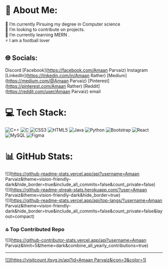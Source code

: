 # 💫 About Me:
🔭 I’m currently Pirsuing my degree in Computer science<br>👯 I’m looking to contribute on projects.<br>🌱 I’m currently learning MERN .<br>⚡ I am a football lover


## 🌐 Socials:
Discord [Facebook](https://facebook.com/Amaan Parvaiz) Instagram [LinkedIn](https://linkedin.com/in/Amaan Rather) [Medium](https://medium.com/@Amaan Parvaiz) [Pinterest](https://pinterest.com/Amaan Rather) [Reddit](https://reddit.com/user/Amaan Parvaiz) email

# 💻 Tech Stack:
![C++](https://img.shields.io/badge/c++-%2300599C.svg?style=for-the-badge&logo=c%2B%2B&logoColor=white) ![C](https://img.shields.io/badge/c-%2300599C.svg?style=for-the-badge&logo=c&logoColor=white) ![CSS3](https://img.shields.io/badge/css3-%231572B6.svg?style=for-the-badge&logo=css3&logoColor=white) ![HTML5](https://img.shields.io/badge/html5-%23E34F26.svg?style=for-the-badge&logo=html5&logoColor=white) ![Java](https://img.shields.io/badge/java-%23ED8B00.svg?style=for-the-badge&logo=openjdk&logoColor=white) ![Python](https://img.shields.io/badge/python-3670A0?style=for-the-badge&logo=python&logoColor=ffdd54) ![Bootstrap](https://img.shields.io/badge/bootstrap-%238511FA.svg?style=for-the-badge&logo=bootstrap&logoColor=white) ![React](https://img.shields.io/badge/react-%2320232a.svg?style=for-the-badge&logo=react&logoColor=%2361DAFB) ![MySQL](https://img.shields.io/badge/mysql-4479A1.svg?style=for-the-badge&logo=mysql&logoColor=white) ![Figma](https://img.shields.io/badge/figma-%23F24E1E.svg?style=for-the-badge&logo=figma&logoColor=white)
# 📊 GitHub Stats:
![](https://github-readme-stats.vercel.app/api?username=Amaan Parvaiz&theme=vision-friendly-dark&hide_border=true&include_all_commits=false&count_private=false)<br/>
![](https://github-readme-streak-stats.herokuapp.com/?user=Amaan Parvaiz&theme=vision-friendly-dark&hide_border=true)<br/>
![](https://github-readme-stats.vercel.app/api/top-langs/?username=Amaan Parvaiz&theme=vision-friendly-dark&hide_border=true&include_all_commits=false&count_private=false&layout=compact)

### 🔝 Top Contributed Repo
![](https://github-contributor-stats.vercel.app/api?username=Amaan Parvaiz&limit=5&theme=dark&combine_all_yearly_contributions=true)

---
[![](https://visitcount.itsvg.in/api?id=Amaan Parvaiz&icon=3&color=1)](https://visitcount.itsvg.in)

<!-- Proudly created with GPRM ( https://gprm.itsvg.in ) -->
